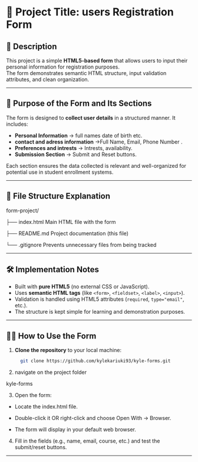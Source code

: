 # 📝 Project Title: users Registration Form

## 📖 Description
This project is a simple **HTML5-based form** that allows users to input their personal information for registration purposes.  
The form demonstrates semantic HTML structure, input validation attributes, and clean organization.

---

## 🎯 Purpose of the Form and Its Sections
The form is designed to **collect user details** in a structured manner. It includes:
- **Personal Information** → full names date of birth etc.  
- **contact and adress information** →Full Name, Email, Phone Number .  
- **Preferences and intrests** → Intrests, availability.  
- **Submission Section** → Submit and Reset buttons.  

Each section ensures the data collected is relevant and well-organized for potential use in student enrollment systems.

---

## 📂 File Structure Explanation

form-project/
 
├── index.html    Main HTML file with the form

├── README.md   Project documentation (this file)

└── .gitignore     Prevents unnecessary files from being tracked

---

## 🛠️ Implementation Notes
- Built with **pure HTML5** (no external CSS or JavaScript).  
- Uses **semantic HTML tags** (like `<form>`, `<fieldset>`, `<label>`, `<input>`).  
- Validation is handled using HTML5 attributes (`required`, `type="email"`, etc.).  
- The structure is kept simple for learning and demonstration purposes.
  

---
## 👨‍💻 How to Use the Form

1. **Clone the repository** to your local machine:
   ```bash
     git clone https://github.com/kylekariuki93/kyle-forms.git
2. navigate on the project folder

 kyle-forms


3. Open the form:

- Locate the index.html file.

- Double-click it OR right-click and choose Open With → Browser.

- The form will display in your default web browser.

4. Fill in the fields (e.g., name, email, course, etc.) and test the submit/reset buttons.



---


